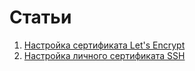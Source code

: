 # Статьи

1. [Настройка сертификата Let's Encrypt](src/lets-encrypt.md)
1. [Настройка личного сертификата SSH](src/ssh-no-login.md)
